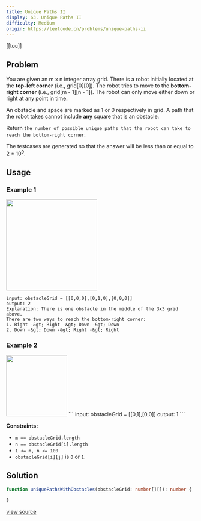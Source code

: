 ```yaml
---
title: Unique Paths II
display: 63. Unique Paths II
difficulty: Medium
origin: https://leetcode.cn/problems/unique-paths-ii
---
```


[[toc]]

## Problem

You are given an m x n integer array grid. There is a robot initially located at the <b>top-left corner</b> (i.e., grid[0][0]). The robot tries to move to the **bottom-right corner** (i.e., grid[m - 1][n - 1]). The robot can only move either down or right at any point in time.

An obstacle and space are marked as 1 or 0 respectively in grid. A path that the robot takes cannot include **any** square that is an obstacle.

Return `the number of possible unique paths that the robot can take to reach the bottom-right corner`.

The testcases are generated so that the answer will be less than or equal to 2 * 10<sup>9</sup>.

## Usage

### Example 1

<img alt="" src="https://assets.leetcode.com/uploads/2020/11/04/robot1.jpg" style="width: 242px; height: 242px;" />

```
input: obstacleGrid = [[0,0,0],[0,1,0],[0,0,0]]
output: 2
Explanation: There is one obstacle in the middle of the 3x3 grid above.
There are two ways to reach the bottom-right corner:
1. Right -&gt; Right -&gt; Down -&gt; Down
2. Down -&gt; Down -&gt; Right -&gt; Right
```

### Example 2
<img alt="" src="https://assets.leetcode.com/uploads/2020/11/04/robot2.jpg" style="width: 162px; height: 162px;" />
```
input: obstacleGrid = [[0,1],[0,0]]
output: 1
```


**Constraints:**

- <code>m == obstacleGrid.length</code>
- <code>n == obstacleGrid[i].length</code>
- <code>1 &lt;= m, n &lt;= 100</code>
- <code>obstacleGrid[i][j]</code> is <code>0</code> or <code>1</code>.


## Solution

```ts
function uniquePathsWithObstacles(obstacleGrid: number[][]): number {

}
```

[view source](https://leetcode.cn/problems/unique-paths-ii)
